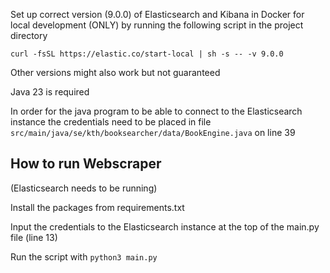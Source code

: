 Set up correct version (9.0.0) of Elasticsearch and Kibana in Docker for local development (ONLY) by running the following script in the project directory
```
curl -fsSL https://elastic.co/start-local | sh -s -- -v 9.0.0
```
Other versions might also work but not guaranteed

Java 23 is required

In order for the java program to be able to connect to the Elasticsearch instance the credentials need to be placed in file `src/main/java/se/kth/booksearcher/data/BookEngine.java` on line 39

## How to run Webscraper
(Elasticsearch needs to be running)

Install the packages from requirements.txt

Input the credentials to the Elasticsearch instance at the top of the main.py file (line 13)

Run the script with `python3 main.py`

